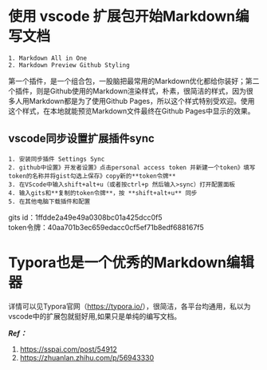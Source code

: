 # 使用 vscode 扩展包开始Markdown编写文档
    1. Markdown All in One 
    2. Markdown Preview Github Styling
第一个插件，是一个组合包，一股脑把最常用的Markdown优化都给你装好；第二个插件，则是Github使用的Markdown渲染样式，朴素，很简洁的样式，因为很多人用Markdown都是为了使用Github Pages，所以这个样式特别受欢迎。使用这个样式，在本地就能预览Markdown文件最终在Github Pages中显示的效果。

## vscode同步设置扩展插件sync
    1. 安装同步插件 Settings Sync
    2. github中设置》开发者设置》点击personal access token 并新建一个token》填写token的名称并将gist勾选上保存》copy新的**token令牌**
    3. 在VScode中输入shift+alt+u（或者按ctrl+p 然后输入>sync）打开配置面板
    4. 输入gits和**复制的token令牌**，按 **shift+alt+u** 同步
    5. 在其他电脑下载插件和配置
gits id：1ffdde2a49e49a0308bc01a425dcc0f5  
token令牌：40aa701b3ec659edacc0cf5ef71b8edf688167f5 

# Typora也是一个优秀的Markdown编辑器
详情可以见Typora官网（<https://typora.io/>），很简洁，各平台均通用，私以为vscode中的扩展包就挺好用,如果只是单纯的编写文档。

***Ref：*** 
1. <https://sspai.com/post/54912>
2. <https://zhuanlan.zhihu.com/p/56943330>
